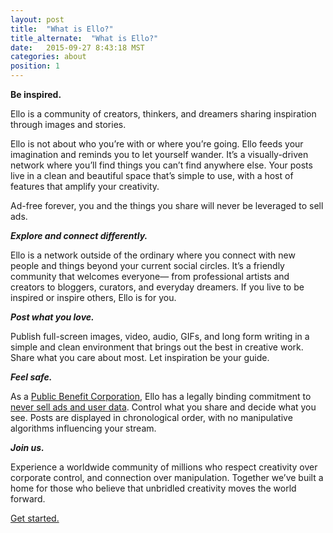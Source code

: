 ```yaml
---
layout: post
title:  "What is Ello?"
title_alternate:  "What is Ello?"
date:   2015-09-27 8:43:18 MST
categories: about
position: 1
---
```


**Be inspired.**

Ello is a community of creators, thinkers, and dreamers sharing inspiration through images and stories.  

Ello is not about who you’re with or where you’re going. Ello feeds your imagination and reminds you to let yourself wander.  It’s a visually-driven network where you’ll find things you can’t find anywhere else. Your posts live in a clean and beautiful space that’s simple to use, with a host of features that amplify your creativity. 

Ad-free forever, you and the things you share will never be leveraged to sell ads. 

_**Explore and connect differently.**_ 

Ello is a network outside of the ordinary where you connect with new people and things beyond your current social circles. It’s a friendly community that welcomes everyone— from professional artists and creators to bloggers, curators, and everyday dreamers. If you live to be inspired or inspire others, Ello is for you.

_**Post what you love.**_

Publish full-screen images, video, audio, GIFs, and long form writing in a simple and clean environment that brings out the best in creative work. Share what you care about most. Let inspiration be your guide. 

_**Feel safe.**_

As a [Public Benefit Corporation](https://ello.co/wtf/about/pbc/), Ello has a legally binding commitment to [never sell ads and user data](https://ello.co/wtf/about/ello-tracking-and-your-data/). Control what you share and decide what you see. Posts are displayed in chronological order, with no manipulative algorithms influencing your stream. 

_**Join us.**_

Experience a worldwide community of millions who respect creativity over corporate control, and connection over manipulation. Together we’ve built a home for those who believe that unbridled creativity moves the world forward. 

<a class="blackbuttons" href="https://ello.co/">Get started.</a>

